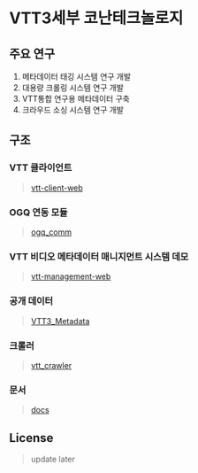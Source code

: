 # VTT3세부 코난테크놀로지
## 주요 연구
  1. 메타데이터 태깅 시스템 연구 개발
  2. 대용량 크롤링 시스템 연구 개발
  3. VTT통합 연구용 메타데이터 구축
  4. 크라우드 소싱 시스템 연구 개발


## 구조

### VTT 클라이언트
> [vtt-client-web](https://github.com/vtt3-research/konantech/tree/master/vtt-client-web)

### OGQ 연동 모듈
> [ogq_comm](https://github.com/vtt3-research/konantech/tree/master/ogq_comm)

### VTT 비디오 메타데이터 매니지먼트 시스템 데모
> [vtt-management-web](https://github.com/vtt3-research/konantech/tree/master/vtt-management-web)

### 공개 데이터
> [VTT3_Metadata](https://github.com/vtt3-research/konantech/tree/master/VTT3_Metadata)

### 크롤러
> [vtt_crawler](https://github.com/vtt3-research/konantech/tree/master/vtt-crawler)

### 문서
> [docs](https://github.com/vtt3-research/konantech/tree/master/docs)

## License
> update later
